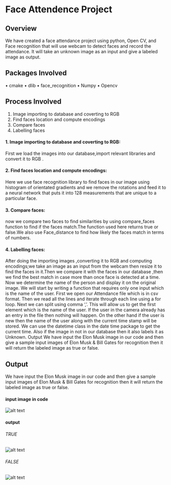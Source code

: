 # Face Attendence Project
## Overview
 We have created a face attendance project using python, Open CV, and Face recognition that will use webcam to detect faces and record the attendance. It will take an unknown image as an input and give a labeled image as output.

## Packages Involved
•	cmake
•	dlib
•	face_recognition
•	Numpy
•	Opencv

## Process Involved
1.	Image importing to database and coverting to RGB
2.	Find faces location and compute encodings
3.	Compare faces
4.	Labelling faces
#### 1.	Image importing to database and coverting to RGB:
First we load the images into our database,import relevant libraries and convert it to  RGB .
#### 2.	 Find faces location and compute encodings:
   Here we use face recognition library to find faces in our image using histogram of orientated gradients and  we remove the rotations and feed it to a neural network that puts it into 128 measurements that are unique to a particular face.
#### 3.	Compare faces:
now we compare two faces to find similarities by using compare_faces function to find if the faces match.The function used here returns true or false.We also use Face_distance to find how likely the faces match in terms of numbers.
#### 4.	Labelling faces:
After doing the importing images ,converting it to RGB and computing encodings;we take an image as an input from the webcam then resize it to find the faces in it.Then  we compare it with the faces in our database ,then we find the best match in case more than once face is detected at a time.
Now we determine the name of the person and display it on the original image. We will start by writing a function that requires only one input which is the name of the user. First we open our Attendance file which is in csv format. Then we read all the lines and iterate through each line using a for loop. Next we can split using comma ‘,’. This will allow us to get the first element which is the name of the user. If the user in the camera already has an entry in the file then nothing will happen. On the other hand if the user is new then the name of the user along with the current time stamp will be stored. We can use the datetime class in the date time package to get the current time.
Also if the image in not in our database then it also labels it as Unknown.
Output
We have input the Elon Musk image in our code  and then give a sample input images of Elon Musk & Bill Gates for recognition then it will return the labeled image as true or false.
## Output
We have input the Elon Musk image in our code  and then give a sample input images of Elon Musk & Bill Gates for recognition then it will return the labeled image as true or false.
#### input image in code
![alt text](https://www.computervision.zone/wp-content/uploads/2020/05/Elon-Musk.jpg)
#### output
###### TRUE
![alt text](https://www.computervision.zone/wp-content/uploads/2020/05/Elon2-1.jpg)
###### FALSE
![alt text](https://www.murtazahassan.com/wp-content/uploads/2020/05/Elon2-2.jpg)
